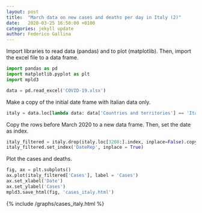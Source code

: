```yaml
---
layout: post
title:  "March data on new cases and deaths per day in Italy (2)"
date:   2020-03-25 16:50:00 +0100
categories: jekyll update
author: Federico Gallina
---
```

Import libraries to read data (pandas) and to plot (matplotlib). Then, import the excel file to a data frame.

```python
import pandas as pd
import matplotlib.pyplot as plt
import mpld3

data = pd.read_excel('COVID-19.xlsx')
```

Make a copy of the initial date frame with Italian data only.

```python
italy = data.loc[lambda data: data['Countries and territories'] == 'Italy', :].copy()
```

Copy the rows before March 2020 to a new data frame. Then, set the date as index.

```python
italy_filtered = italy.drop(italy.loc[3208:].index, inplace=False).copy()
italy_filtered.set_index('DateRep', inplace = True)
```

Plot the cases and deaths.

```python
fig, ax = plt.subplots()
ax.plot(italy_filtered['Cases'], label = 'Cases')
ax.set_xlabel('Date')
ax.set_ylabel('Cases')
mpld3.save_html(fig, 'cases_italy.html')
```

{% include /graphs/cases_italy.html %}
